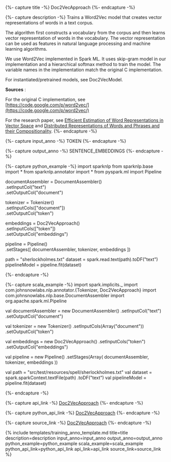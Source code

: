 {%- capture title -%}
Doc2VecApproach
{%- endcapture -%}

{%- capture description -%}
Trains a Word2Vec model that creates vector representations of words in a text corpus.

The algorithm first constructs a vocabulary from the corpus
and then learns vector representation of words in the vocabulary.
The vector representation can be used as features in
natural language processing and machine learning algorithms.

We use Word2Vec implemented in Spark ML. It uses skip-gram model in our implementation and a hierarchical softmax
method to train the model. The variable names in the implementation match the original C implementation.

For instantiated/pretrained models, see Doc2VecModel.

**Sources** :

For the original C implementation, see [https://code.google.com/p/word2vec/](https://code.google.com/p/word2vec/)

For the research paper, see
[Efficient Estimation of Word Representations in Vector Space](https://arxiv.org/abs/1301.3781)
and [Distributed Representations of Words and Phrases and their Compositionality](https://arxiv.org/pdf/1310.4546v1.pdf).
{%- endcapture -%}

{%- capture input_anno -%}
TOKEN
{%- endcapture -%}

{%- capture output_anno -%}
SENTENCE_EMBEDDINGS
{%- endcapture -%}

{%- capture python_example -%}
import sparknlp
from sparknlp.base import *
from sparknlp.annotator import *
from pyspark.ml import Pipeline

documentAssembler = DocumentAssembler() \
    .setInputCol("text") \
    .setOutputCol("document")

tokenizer = Tokenizer() \
    .setInputCols(["document"]) \
    .setOutputCol("token")

embeddings = Doc2VecApproach() \
    .setInputCols(["token"]) \
    .setOutputCol("embeddings")

pipeline = Pipeline() \
    .setStages([
      documentAssembler,
      tokenizer,
      embeddings
    ])

path = "sherlockholmes.txt"
dataset = spark.read.text(path).toDF("text")
pipelineModel = pipeline.fit(dataset)

{%- endcapture -%}

{%- capture scala_example -%}
import spark.implicits._
import com.johnsnowlabs.nlp.annotator.{Tokenizer, Doc2VecApproach}
import com.johnsnowlabs.nlp.base.DocumentAssembler
import org.apache.spark.ml.Pipeline

val documentAssembler = new DocumentAssembler()
  .setInputCol("text")
  .setOutputCol("document")

val tokenizer = new Tokenizer()
  .setInputCols(Array("document"))
  .setOutputCol("token")

val embeddings = new Doc2VecApproach()
  .setInputCols("token")
  .setOutputCol("embeddings")

val pipeline = new Pipeline()
  .setStages(Array(
    documentAssembler,
    tokenizer,
    embeddings
  ))

val path = "src/test/resources/spell/sherlockholmes.txt"
val dataset = spark.sparkContext.textFile(path)
  .toDF("text")
val pipelineModel = pipeline.fit(dataset)

{%- endcapture -%}

{%- capture api_link -%}
[Doc2VecApproach](/api/com/johnsnowlabs/nlp/embeddings/Doc2VecApproach)
{%- endcapture -%}

{%- capture python_api_link -%}
[Doc2VecApproach](/api/python/reference/autosummary/sparknlp/annotator/embeddings/doc2vec/index.html#sparknlp.annotator.embeddings.doc2vec.Doc2VecApproach)
{%- endcapture -%}

{%- capture source_link -%}
[Doc2VecApproach](https://github.com/JohnSnowLabs/spark-nlp/tree/master/src/main/scala/com/johnsnowlabs/nlp/embeddings/Doc2VecApproach.scala)
{%- endcapture -%}

{% include templates/training_anno_template.md
title=title
description=description
input_anno=input_anno
output_anno=output_anno
python_example=python_example
scala_example=scala_example
python_api_link=python_api_link
api_link=api_link
source_link=source_link
%}